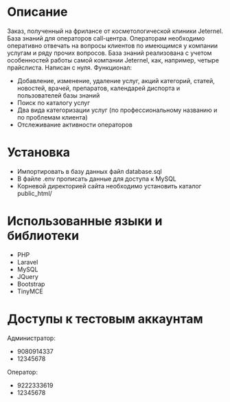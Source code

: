 Описание
========
Заказ, полученный на фрилансе от косметологической клиники Jeternel. База знаний для операторов call-центра. Операторам необходимо оперативно отвечать на вопросы клиентов по имеющимся у компании услугам и ряду прочих вопросов. База знаний реализована с учетом особенностей работы самой компании Jeternel, как, например, четыре прайслиста. Написан с нуля.
Функционал:
* Добавление, изменение, удаление услуг, акций категорий, статей, новостей, врачей, препаратов, календарей диспорта и пользователей базы знаний
* Поиск по каталогу услуг
* Два вида категоризации услуг (по профессиональному названию и по проблемам клиента)
* Отслеживание активности операторов

Установка
=========
* Импортировать в базу данных файл database.sql
* В файле .env прописать данные для доступа к MySQL
* Корневой директорией сайта необходимо установить каталог public_html/

Использованные языки и библиотеки
=================================
* PHP
* Laravel
* MySQL
* JQuery
* Bootstrap
* TinyMCE

Доступы к тестовым аккаунтам
============================
Администратор:  
- 9080914337  
- 12345678  
  
Оператор:  
- 9222333619  
- 12345678  